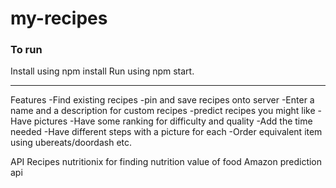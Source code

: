 # my-recipes

### To run
Install using npm install 
Run using npm start.

<hr/>

Features
-Find existing recipes
-pin and save recipes onto server
-Enter a name and a description for custom recipes
-predict recipes you might like 
-Have pictures
-Have some ranking for difficulty and quality
-Add the time needed
-Have different steps with a picture for each
-Order equivalent item using ubereats/doordash etc.

API
Recipes
nutritionix for finding nutrition value of food
Amazon prediction api
